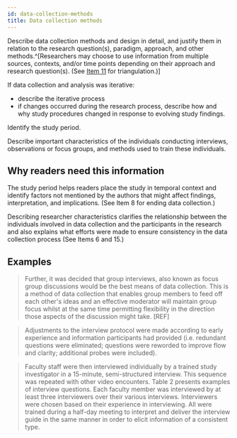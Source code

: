 ```yaml
---
id: data-collection-methods
title: Data collection methods
---
```

Describe data collection methods and design in detail, and justify them in relation to the research question(s), paradigm, approach, and other methods.^[Researchers may choose to use information from multiple sources, contexts, and/or time points depending on their approach and research question(s). (See [Item 11](./#data-collection-instruments-and-technologies) for triangulation.)]
<!-- #TODO is triangulation a requirement, or part of definition of data collection methods? Isn't it in item 11 again? -->
If data collection and analysis was iterative:

* describe the iterative process
* if changes occurred during the research process, describe how and why study procedures changed in response to evolving study findings.

Identify the study period.

Describe important characteristics of the individuals conducting interviews, observations or focus groups, and methods used to train these individuals.

## Why readers need this information

The study period helps readers place the study in temporal context and identify factors not mentioned by the authors that might affect findings, interpretation, and implications. (See Item 8 for ending data collection.)
<!-- #TODO: why is item 8 relevant? -->

Describing researcher characteristics clarifies the relationship between the individuals involved in data collection and the participants in the research and also explains what efforts were made to ensure consistency in the data collection process (See Items 6 and 15.)
<!-- #TODO: does it? This is framed as justification but maybe it's instruction of what to write? Why do readers need this? -->
<!-- #TODO: This isn't in the subheading: **Types of data collected; details of data collection procedures including (as appropriate) start and stop dates of data collection and analysis, iterative process, triangulation of sources/methods, and modification of procedures in response to evolving study findings; rationale.** -->

## Examples

> Further, it was decided that group interviews, also known as focus group discussions would be the best means of data collection. This is a method of data collection that enables group members to feed off each other's ideas and an effective moderator will maintain group focus whilst at the same time permitting flexibility in the direction those aspects of the discussion might take. [REF]

> Adjustments to the interview protocol were made according to early experience and information participants had provided (i.e. redundant questions were eliminated; questions were reworded to improve flow and clarity; additional probes were included).

> Faculty staff were then interviewed individually by a trained study investigator in a 15-minute, semi-structured interview. This sequence was repeated with other video encounters. Table 2 presents examples of interview questions. Each faculty member was interviewed by at least three interviewers over their various interviews. Interviewers were chosen based on their experience in interviewing. All were trained during a half-day meeting to interpret and deliver the interview guide in the same manner in order to elicit information of a consistent type.
